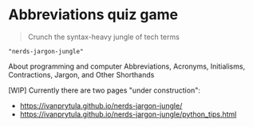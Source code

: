 # Abbreviations quiz game

> Crunch the syntax-heavy jungle of tech terms

`"nerds-jargon-jungle"`

About programming and computer Abbreviations, Acronyms, Initialisms, Contractions, Jargon, and Other Shorthands

[WIP] Currently there are two pages "under construction":

- <https://ivanprytula.github.io/nerds-jargon-jungle/>
- <https://ivanprytula.github.io/nerds-jargon-jungle/python_tips.html>